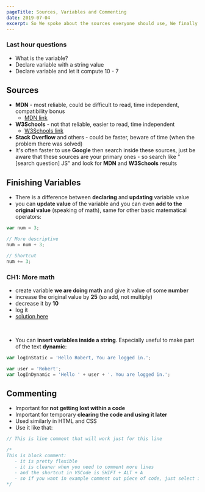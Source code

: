 ```yaml
---
pageTitle: Sources, Variables and Commenting
date: 2019-07-04
excerpt: So We spoke about the sources everyone should use, We finally finished Variables and explored ways to comment out our code.
---
```


### Last hour questions
* What is the variable?
* Declare variable with a string value
* Declare variable and let it compute 10 - 7

## Sources
* **MDN** - most reliable, could be difficult to read, time independent, compatibility bonus
  * [MDN link](https://developer.mozilla.org/en-US/docs/Web/JavaScript)
* **W3Schools** - not that reliable, easier to read, time independent
  * [W3Schools link](https://www.w3schools.com/jsref/default.asp)
* **Stack Overflow** and others - could be faster, beware of time (when the problem there was solved)
* It's often faster to use **Google** then search inside these sources, just be aware that these sources are your primary ones - so search like "[search question] JS" and look for **MDN** and **W3Schools** results

## Finishing Variables
* There is a difference between **declaring** and **updating** variable value
* you can **update value** of the variable and you can even **add to the original value** (speaking of math), same for other basic matematical operators:

````Javascript
var num = 3;

// More descriptive
num = num + 3;

// Shortcut
num += 3;
````

###  CH1: More math
* create variable **we are doing math** and give it value of some **number**
* increase the original value by **25** (so add, not multiply)
* decrease it by **10**
* log it
* [solution here](https://codepen.io/Phhunkhouse/pen/RzeMge)

<br>

* You can **insert variables inside a string**. Especially useful to make part of the text **dynamic**:

````Javascript
var logInStatic = 'Hello Robert, You are logged in.';

var user = 'Robert';
var logInDynamic = 'Hello ' + user + '. You are logged in.';
````

## Commenting
* Important for **not getting lost within a code**
* Important for temporary **clearing the code and using it later**
* Used similarly in HTML and CSS
* Use it like that:
  
````Javascript
// This is line comment that will work just for this line

/*
This is block comment:
   - it is pretty flexible
   - it is cleaner when you need to comment more lines
   - and the shortcut in VSCode is SHIFT + ALT + A
   - so if you want in example comment out piece of code, just select it and use the shortcut
*/
````


